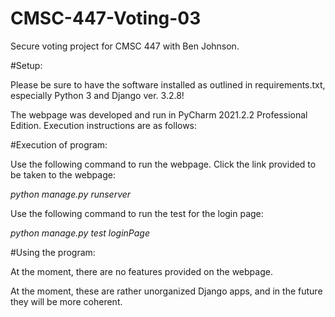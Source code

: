 # CMSC-447-Voting-03
Secure voting project for CMSC 447 with Ben Johnson. 

#Setup:

Please be sure to have the software installed as outlined
in requirements.txt, especially Python 3 and Django ver. 3.2.8!

The webpage was developed and run in PyCharm 2021.2.2 Professional
Edition. Execution instructions are as follows:

#Execution of program:

Use the following command to run the webpage.
Click the link provided to be taken to the webpage:

_python manage.py runserver_

Use the following command to run the test for the login page:

_python manage.py test loginPage_

#Using the program:

At the moment, there are no features provided on the
webpage.

At the moment, these are rather unorganized Django apps, and in the future they will be more coherent. 